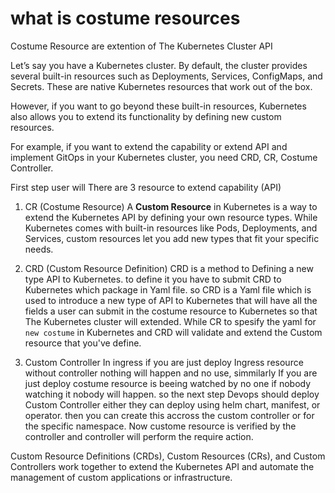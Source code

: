 # what is costume resources
Costume Resource are extention of The Kubernetes Cluster API

Let’s say you have a Kubernetes cluster. By default, the cluster provides several built-in resources such as Deployments, Services, ConfigMaps, and Secrets. These are native Kubernetes resources that work out of the box.

However, if you want to go beyond these built-in resources, Kubernetes also allows you to extend its functionality by defining new custom resources. 

For example, if you want to extend the capability or extend API and implement GitOps in your Kubernetes cluster, you need CRD, CR, Costume Controller.

First step user will 
There are 3 resource to extend capability (API)

1. CR (Costume Resource)
A **Custom Resource** in Kubernetes is a way to extend the Kubernetes API by defining your own resource types. While Kubernetes comes with built-in resources like Pods, Deployments, and Services, custom resources let you add new types that fit your specific needs.
2. CRD (Custom Resource Definition)
CRD is a method to Defining a new type API to Kubernetes. to define it you have to submit CRD to Kubernetes which package in Yaml file. so CRD is a Yaml file which is used to introduce a new type of API to Kubernetes that will have all the fields a user can submit in the costume resource to Kubernetes so that The Kubernetes cluster will extended. 
While CR to spesify the yaml for ``new costume`` in Kubernetes and CRD will validate and extend the Custom resource that you've define.

3. Custom Controller
In ingress if you are just deploy Ingress resource without controller nothing will happen and no use, simmilarly If you are just deploy costume resource is beeing watched by no one if nobody watching it nobody will happen. so the next step Devops should deploy Custom Controller either they can deploy using helm chart, manifest, or operator. then you can create this accross the custom controller or for the specific namespace. Now custome resource is verified by the controller and controller will perform the require action.

Custom Resource Definitions (CRDs), Custom Resources (CRs), and Custom Controllers work together to extend the Kubernetes API and automate the management of custom applications or infrastructure.


